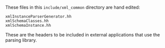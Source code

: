 These files in this `include/xml_common` directory are hand edited: 

```
xmlInstanceParserGenerator.hh
xmlSchemaClasses.hh
xmlSchemaInstance.hh
```

These are the headers to be included in external applications that use the parsing library.
